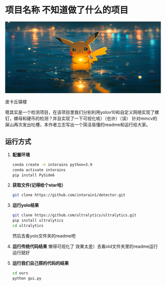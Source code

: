 # 项目名称 不知道做了什么的项目

![项目图片](11.png) 

皮卡丘镇楼

嗯其实是一个检测项目，在该项目里我们分别利用yolov10和自定义网络实现了螺钉，螺母和硬币的检测？并且实现了一下可视化咳）（也许）（误）
针对mmcv的屎山再次发出吐槽，本作者立志写出一个简洁易懂的readme和运行给大家。

## 运行方式
1. **配置环境**

   ```bash
   conda create -n intorains python=3.9
   conda activate intorains
   pip install PySide6
2. **获取文件(记得给个star哈）**
   ```bash
   git clone https://github.com/intorain1/detector.git
   
3. **运行yolo结果**
   ```bash
   git clone https://github.com/ultralytics/ultralytics.git
   pip install ultralytics
   cd ultralytics
   ```
   然后去看yolo文件夹的readme吧

4. **运行传统代码结果**
   懒得可视化了 效果太差）去看old文件夹里的readme运行运行就好

5. **运行我们自己搭的代码的结果**
   ```bash
   cd ours
   python gui.py
   
   
